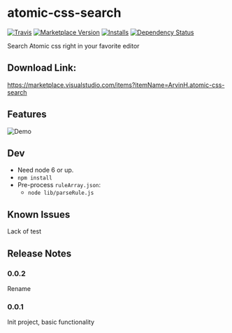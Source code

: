 # atomic-css-search
[![Travis](https://travis-ci.org/ArvinH/atomic-css-search.svg?branch=master)](https://travis-ci.org/ArvinH/atomic-css-search/)
[![Marketplace Version](https://vsmarketplacebadge.apphb.com/version-short/ArvinH.atomic-css-search.svg)](https://marketplace.visualstudio.com/items?itemName=ArvinH.atomic-css-search) [![Installs](https://vsmarketplacebadge.apphb.com/installs/ArvinH.atomic-css-search.svg)](https://marketplace.visualstudio.com/items?itemName=ArvinH.atomic-css-search) [![Dependency Status](https://david-dm.org/ArvinH/atomic-css-search.svg)](https://david-dm.org/ArvinH/atomic-css-search)

Search Atomic css right in your favorite editor

## Download Link:
https://marketplace.visualstudio.com/items?itemName=ArvinH.atomic-css-search

## Features

![Demo](https://i.imgur.com/8NPTVnW.gif)

## Dev

* Need node 6 or up.
* `npm install`
* Pre-process `ruleArray.json`:
    * `node lib/parseRule.js`


## Known Issues

Lack of test

## Release Notes

### 0.0.2

Rename

### 0.0.1

Init project, basic functionality
